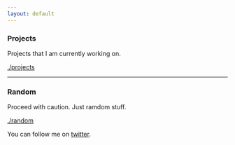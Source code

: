 ```yaml
---
layout: default
---
```


### Projects

Projects that I am currently working on. 

[./projects](./projects/)

---

### Random

Proceed with caution. Just ramdom stuff.

[./random](./random/)

You can follow me on [twitter](https://twitter.com/_areyesjr).
